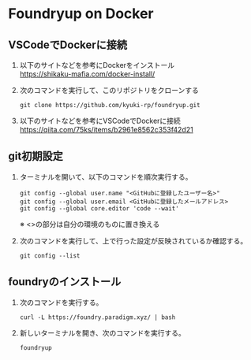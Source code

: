 # Foundryup on Docker

## VSCodeでDockerに接続
1. 以下のサイトなどを参考にDockerをインストール  
    https://shikaku-mafia.com/docker-install/

1. 次のコマンドを実行して、このリポジトリをクローンする
    ```
    git clone https://github.com/kyuki-rp/foundryup.git
    ```

1. 以下のサイトなどを参考にVSCodeでDockerに接続  
    https://qiita.com/75ks/items/b2961e8562c353f42d21

## git初期設定
1. ターミナルを開いて、以下のコマンドを順次実行する。
    ```
    git config --global user.name "<GitHubに登録したユーザー名>"
    git config --global user.email <GitHubに登録したメールアドレス>
    git config --global core.editor 'code --wait'
    ```
    ※ <>の部分は自分の環境のものに置き換える

1. 次のコマンドを実行して、上で行った設定が反映されているか確認する。
    ```
    git config --list
    ```

## foundryのインストール
1. 次のコマンドを実行する。
    ```
    curl -L https://foundry.paradigm.xyz/ | bash
    ```

1. 新しいターミナルを開き、次のコマンドを実行する。
    ```
    foundryup
    ```
